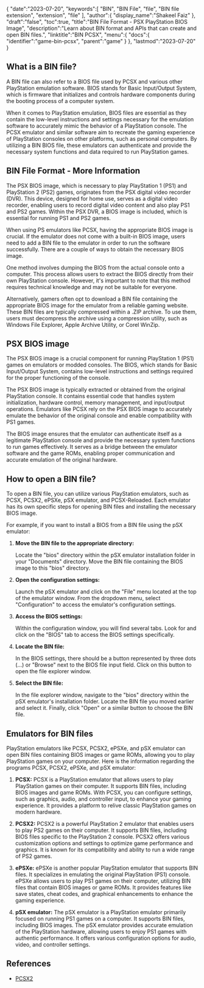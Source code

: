 {
   "date":"2023-07-20",
   "keywords":[
      "BIN",
      "BIN File",
      "file",
      "BIN file extension",
      "extension",
      "file"
   ],
   "author":{
      "display_name":"Shakeel Faiz"
   },
   "draft":"false",
   "toc":true,
   "title":"BIN File Format - PSX PlayStation BIOS Image",
   "description":"Learn about BIN format and APIs that can create and open BIN files.",
   "linktitle":"BIN PCSX",
   "menu":{
      "docs":{
         "identifier":"game-bin-pcsx",
         "parent":"game"
      }
   },
   "lastmod":"2023-07-20"
}

## What is a BIN file?

A BIN file can also refer to a BIOS file used by PCSX and various other PlayStation emulation software. BIOS stands for Basic Input/Output System, which is firmware that initializes and controls hardware components during the booting process of a computer system.

When it comes to PlayStation emulation, BIOS files are essential as they contain the low-level instructions and settings necessary for the emulation software to accurately mimic the behavior of a PlayStation console. The PCSX emulator and similar software aim to recreate the gaming experience of PlayStation consoles on other platforms, such as personal computers. By utilizing a BIN BIOS file, these emulators can authenticate and provide the necessary system functions and data required to run PlayStation games.

## BIN File Format - More Information 

The PSX BIOS image, which is necessary to play PlayStation 1 (PS1) and PlayStation 2 (PS2) games, originates from the PSX digital video recorder (DVR). This device, designed for home use, serves as a digital video recorder, enabling users to record digital video content and also play PS1 and PS2 games. Within the PSX DVR, a BIOS image is included, which is essential for running PS1 and PS2 games.

When using PS emulators like PCSX, having the appropriate BIOS image is crucial. If the emulator does not come with a built-in BIOS image, users need to add a BIN file to the emulator in order to run the software successfully. There are a couple of ways to obtain the necessary BIOS image.

One method involves dumping the BIOS from the actual console onto a computer. This process allows users to extract the BIOS directly from their own PlayStation console. However, it's important to note that this method requires technical knowledge and may not be suitable for everyone.

Alternatively, gamers often opt to download a BIN file containing the appropriate BIOS image for the emulator from a reliable gaming website. These BIN files are typically compressed within a .ZIP archive. To use them, users must decompress the archive using a compression utility, such as Windows File Explorer, Apple Archive Utility, or Corel WinZip.

## PSX BIOS image

The PSX BIOS image is a crucial component for running PlayStation 1 (PS1) games on emulators or modded consoles. The BIOS, which stands for Basic Input/Output System, contains low-level instructions and settings required for the proper functioning of the console.

The PSX BIOS image is typically extracted or obtained from the original PlayStation console. It contains essential code that handles system initialization, hardware control, memory management, and input/output operations. Emulators like PCSX rely on the PSX BIOS image to accurately emulate the behavior of the original console and enable compatibility with PS1 games.

The BIOS image ensures that the emulator can authenticate itself as a legitimate PlayStation console and provide the necessary system functions to run games effectively. It serves as a bridge between the emulator software and the game ROMs, enabling proper communication and accurate emulation of the original hardware.

## How to open a BIN file?

To open a BIN file, you can utilize various PlayStation emulators, such as PCSX, PCSX2, ePSXe, pSX emulator, and PCSX-Reloaded. Each emulator has its own specific steps for opening BIN files and installing the necessary BIOS image.

For example, if you want to install a BIOS from a BIN file using the pSX emulator:

1. **Move the BIN file to the appropriate directory:**

   Locate the "bios" directory within the pSX emulator installation folder in your "Documents" directory. Move the BIN file containing the BIOS image to this "bios" directory.

2. **Open the configuration settings:**

   Launch the pSX emulator and click on the "File" menu located at the top of the emulator window. From the dropdown menu, select "Configuration" to access the emulator's configuration settings.

3. **Access the BIOS settings:**

   Within the configuration window, you will find several tabs. Look for and click on the "BIOS" tab to access the BIOS settings specifically.

4. **Locate the BIN file:**

   In the BIOS settings, there should be a button represented by three dots (...) or "Browse" next to the BIOS file input field. Click on this button to open the file explorer window.

5. **Select the BIN file:**

   In the file explorer window, navigate to the "bios" directory within the pSX emulator's installation folder. Locate the BIN file you moved earlier and select it. Finally, click "Open" or a similar button to choose the BIN file.

## Emulators for BIN files

PlayStation emulators like PCSX, PCSX2, ePSXe, and pSX emulator can open BIN files containing BIOS images or game ROMs, allowing you to play PlayStation games on your computer. Here is the information regarding the programs PCSX, PCSX2, ePSXe, and pSX emulator:

1. **PCSX:** PCSX is a PlayStation emulator that allows users to play PlayStation games on their computer. It supports BIN files, including BIOS images and game ROMs. With PCSX, you can configure settings, such as graphics, audio, and controller input, to enhance your gaming experience. It provides a platform to relive classic PlayStation games on modern hardware.

2. **PCSX2:** PCSX2 is a powerful PlayStation 2 emulator that enables users to play PS2 games on their computer. It supports BIN files, including BIOS files specific to the PlayStation 2 console. PCSX2 offers various customization options and settings to optimize game performance and graphics. It is known for its compatibility and ability to run a wide range of PS2 games.

3. **ePSXe:** ePSXe is another popular PlayStation emulator that supports BIN files. It specializes in emulating the original PlayStation (PS1) console. ePSXe allows users to play PS1 games on their computer, utilizing BIN files that contain BIOS images or game ROMs. It provides features like save states, cheat codes, and graphical enhancements to enhance the gaming experience.

4. **pSX emulator:** The pSX emulator is a PlayStation emulator primarily focused on running PS1 games on a computer. It supports BIN files, including BIOS images. The pSX emulator provides accurate emulation of the PlayStation hardware, allowing users to enjoy PS1 games with authentic performance. It offers various configuration options for audio, video, and controller settings.

## References
* [PCSX2](https://en.wikipedia.org/wiki/PCSX2)
